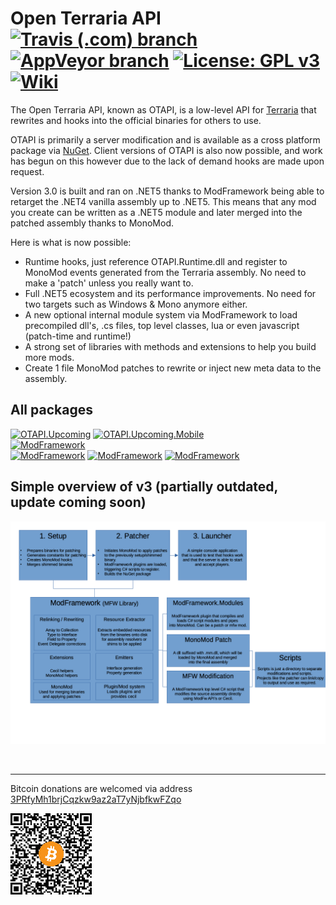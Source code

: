 # Open Terraria API [![Travis (.com) branch](https://img.shields.io/travis/com/DeathCradle/Open-Terraria-API/upcoming?label=build&logo=travis)](https://travis-ci.com/DeathCradle/Open-Terraria-API) [![AppVeyor branch](https://img.shields.io/appveyor/build/DeathCradle/Open-Terraria-API/upcoming?label=build&logo=appveyor)](https://ci.appveyor.com/project/DeathCradle/open-terraria-api) [![License: GPL v3](https://img.shields.io/badge/License-GPLv3-blue.svg)](https://www.gnu.org/licenses/gpl-3.0) [![Wiki](https://img.shields.io/static/v1?label=docs&message=wiki&color=blueviolet)](https://github.com/DeathCradle/Open-Terraria-API/wiki/%5Bupcoming%5D-1.-About)

The Open Terraria API, known as OTAPI, is a low-level API for [Terraria](https://terraria.org) that rewrites and hooks into the official binaries for others to use.

OTAPI is primarily a server modification and is available as a cross platform package via [NuGet](https://www.nuget.org/packages/OTAPI.Upcoming/3.0.0-alpha9).
Client versions of OTAPI is also now possible, and work has begun on this however due to the lack of demand hooks are made upon request. 

Version 3.0 is built and ran on .NET5 thanks to ModFramework being able to retarget the .NET4 vanilla assembly up to .NET5.
This means that any mod you create can be written as a .NET5 module and later merged into the patched assembly thanks to MonoMod.

Here is what is now possible:
 - Runtime hooks, just reference OTAPI.Runtime.dll and register to MonoMod events generated from the Terraria assembly. No need to make a 'patch' unless you really want to.
 - Full .NET5 ecosystem and its performance improvements. No need for two targets such as Windows & Mono anymore either.
 - A new optional internal module system via ModFramework to load precompiled dll's, .cs files, top level classes, lua or even javascript (patch-time and runtime!)
 - A strong set of libraries with methods and extensions to help you build more mods.
 - Create 1 file MonoMod patches to rewrite or inject new meta data to the assembly.

## All packages

[![OTAPI.Upcoming](https://img.shields.io/nuget/vpre/OTAPI.Upcoming?label=OTAPI.Upcoming)](https://www.nuget.org/packages/OTAPI.Upcoming/)
[![OTAPI.Upcoming.Mobile](https://img.shields.io/nuget/vpre/OTAPI.Upcoming.Mobile?label=OTAPI.Upcoming.Mobile)](https://www.nuget.org/packages/OTAPI.Upcoming.Mobile)
<br/>
[![ModFramework](https://img.shields.io/nuget/vpre/ModFramework?label=ModFramework)](https://www.nuget.org/packages/ModFramework)
<br/>
[![ModFramework](https://img.shields.io/nuget/vpre/ModFramework.Modules.CSharp?label=ModFramework.Modules.CSharp)](https://www.nuget.org/packages/ModFramework.Modules.CSharp)
[![ModFramework](https://img.shields.io/nuget/vpre/ModFramework.Modules.ClearScript?label=ModFramework.Modules.ClearScript)](https://www.nuget.org/packages/ModFramework.Modules.ClearScript)
[![ModFramework](https://img.shields.io/nuget/vpre/ModFramework.Modules.Lua?label=ModFramework.Modules.Lua)](https://www.nuget.org/packages/ModFramework.Modules.Lua)
 

## Simple overview of v3 (partially outdated, update coming soon)
![Diagram](Doco/simple_overview.png)

<br/>

---

Bitcoin donations are welcomed via address [3PRfyMh1brjCqzkw9az2aT7yNjbfkwFZqo](bitcoin:3PRfyMh1brjCqzkw9az2aT7yNjbfkwFZqo)

![QR](btc_donations.png)
